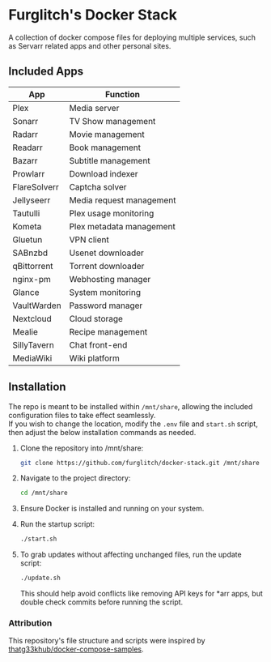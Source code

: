 # Furglitch's Docker Stack

A collection of docker compose files for deploying multiple services, such as Servarr related apps and other personal sites.

## Included Apps

| App           | Function                     |
|---------------|------------------------------|
| Plex          | Media server                 |
| Sonarr        | TV Show management           |
| Radarr        | Movie management             |
| Readarr       | Book management              |
| Bazarr        | Subtitle management          |
| Prowlarr      | Download indexer             |
| FlareSolverr  | Captcha solver               |
| Jellyseerr    | Media request management     |
| Tautulli      | Plex usage monitoring        |
| Kometa        | Plex metadata management     |
| Gluetun       | VPN client                   |
| SABnzbd       | Usenet downloader            |
| qBittorrent   | Torrent downloader           |
| nginx-pm      | Webhosting manager           |
| Glance        | System monitoring            |
| VaultWarden   | Password manager             |
| Nextcloud     | Cloud storage                |
| Mealie        | Recipe management            |
| SillyTavern   | Chat front-end               |
| MediaWiki     | Wiki platform                |

## Installation

The repo is meant to be installed within `/mnt/share`, allowing the included configuration files to take effect seamlessly.<br/>
If you wish to change the location, modify the `.env` file and `start.sh` script, then adjust the below installation commands as needed.

1. Clone the repository into /mnt/share:
   ```bash
   git clone https://github.com/furglitch/docker-stack.git /mnt/share
   ```

2. Navigate to the project directory:
   ```bash
   cd /mnt/share
   ```

3. Ensure Docker is installed and running on your system.

4. Run the startup script:
   ```bash
   ./start.sh
   ```

 5. To grab updates without affecting unchanged files, run the update script:
    ```bash
    ./update.sh
    ```
    This should help avoid conflicts like removing API keys for *arr apps, but double check commits before running the script.

### Attribution
This repository's file structure and scripts were inspired by [thatg33khub/docker-compose-samples](https://github.com/thatg33khub/docker-compose-samples).
